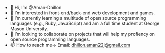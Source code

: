 - 👋 Hi, I’m @Aman-Dhillon
- 👀 I’m interested in front-end/back-end web development and games.
- 🌱 I’m currently learning a multitude of open source programming languages (e.g., Ruby, JavaScript) and am a full time student at George Mason University.
- 💞️ I’m looking to collaborate on projects that will help my profiency on open source programming languages. 
- 📫 How to reach me-> Email: dhillon.aman22j@gmail.com

<!---
Aman-Dhillon/Aman-Dhillon is a ✨ special ✨ repository because its `README.md` (this file) appears on your GitHub profile.
You can click the Preview link to take a look at your changes.
--->
